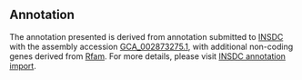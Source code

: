 

Annotation
----------

The annotation presented is derived from annotation submitted to
[INSDC](http://www.insdc.org) with the assembly accession
[GCA\_002873275.1](http://www.ebi.ac.uk/ena/data/view/GCA_002873275.1),
with additional non-coding genes derived from
[Rfam](http://rfam.xfam.org/). For more details, please visit [INSDC
annotation
import](http://ensemblgenomes.org/info/data/insdc_annotation).

